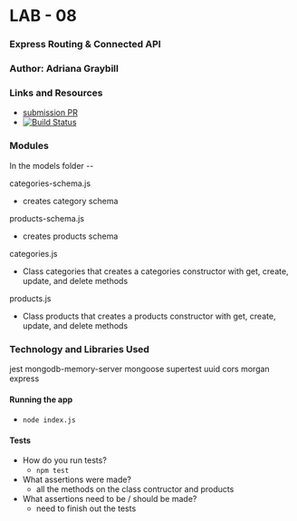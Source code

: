 # LAB - 08

### Express Routing & Connected API

### Author: Adriana Graybill

### Links and Resources
* [submission PR](https://github.com/adriana-401-advanced-javascript/lab-08/pull/1)
* [![Build Status](https://travis-ci.com/adriana-401-advanced-javascript/lab-08.svg?branch=master)](https://travis-ci.com/adriana-401-advanced-javascript/lab-08)

### Modules

In the models folder --


categories-schema.js
* creates category schema

products-schema.js
* creates products schema

categories.js
* Class categories that creates a categories constructor with get, create, update, and delete methods

products.js
* Class products that creates a products constructor with get, create, update, and delete methods

### Technology and Libraries Used
jest
mongodb-memory-server
mongoose
supertest
uuid
cors
morgan
express

#### Running the app
* ```node index.js```
  
#### Tests
* How do you run tests?
  * ```npm test```
* What assertions were made?
  * all the methods on the class contructor and products
* What assertions need to be / should be made?
  * need to finish out the tests
